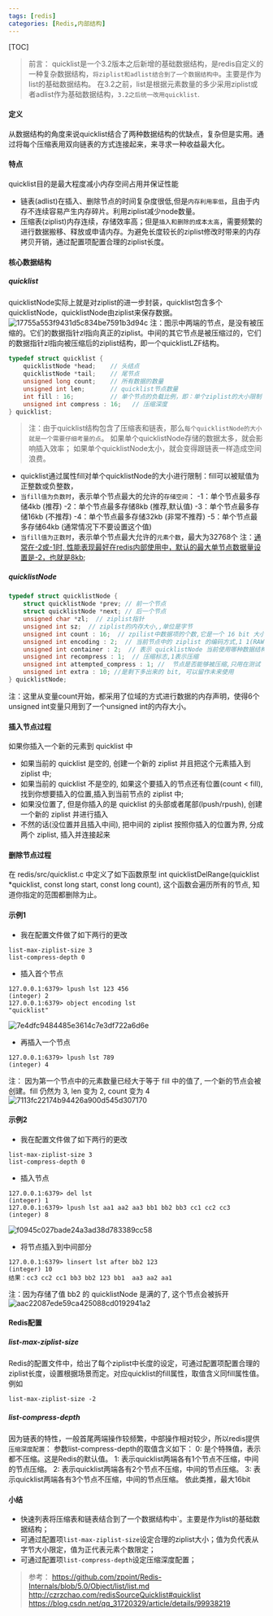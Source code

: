 ```yaml
---
tags: [redis]   
categories: [Redis,内部结构]
---
```


[TOC]

> 前言： quicklist是一个3.2版本之后新增的基础数据结构，是redis自定义的一种复杂数据结构，`将ziplist和adlist结合到了一个数据结构中`。主要是作为
list的基础数据结构。
在3.2之前，list是根据元素数量的多少采用ziplist或者adlist作为基础数据结构，`3.2之后统一改用quicklist`.
 

#### 定义
从数据结构的角度来说quicklist结合了两种数据结构的优缺点，复杂但是实用。通过将每个压缩表用双向链表的方式连接起来，来寻求一种收益最大化。

#### 特点
quicklist目的是最大程度减小内存空间占用并保证性能
- 链表(adlist)在插入、删除节点的时间复杂度很低,但是`内存利用率低`，且由于内存不连续容易产生内存碎片。利用ziplist减少node数量。
- 压缩表(ziplist)内存连续，存储效率高；但是`插入和删除的成本太高`，需要频繁的进行数据搬移、释放或申请内存。为避免长度较长的ziplist修改时带来的内存拷贝开销，通过配置项配置合理的ziplist长度。

#### 核心数据结构
##### quicklist
quicklistNode实际上就是对ziplist的进一步封装，quicklist包含多个quicklistNode，quicklistNode由ziplist来保存数据。
![17755a553f9431d5c834be7591b3d94c](Redis-快速列表(quicklist).resources/4D55BD28-D972-4447-A955-A82BBB38E9FA.png)
注：图示中两端的节点，是没有被压缩的。它们的数据指针zl指向真正的ziplist。中间的其它节点是被压缩过的，它们的数据指针zl指向被压缩后的ziplist结构，即一个quicklistLZF结构。

``` c
typedef struct quicklist {
    quicklistNode *head;    // 头结点
    quicklistNode *tail;    // 尾节点
    unsigned long count;    // 所有数据的数量
    unsigned int len;       // quicklist节点数量
    int fill : 16;          // 单个节点的负载比例，即：单个ziplist的大小限制 
    unsigned int compress : 16;   // 压缩深度
} quicklist;
```
> 注：由于quicklist结构包含了压缩表和链表，那么`每个quicklistNode的大小就是一个需要仔细考量的点`。
如果单个quicklistNode存储的数据太多，就会影响插入效率；
如果单个quicklistNode太小，就会变得跟链表一样造成空间浪费。
- quicklist通过属性fill对单个quicklistNode的大小进行限制：fill可以被赋值为正整数或负整数，
- `当fill值为负数时`，表示单个节点最大的允许的`存储空间`：
-1：单个节点最多存储4kb (推荐)
-2：单个节点最多存储8kb (推荐,默认值)
-3：单个节点最多存储16kb (不推荐)
-4：单个节点最多存储32kb (非常不推荐)
-5：单个节点最多存储64kb (通常情况下不要设置这个值)
- `当fill值为正数时`，表示单个节点最大允许的`元素个数`，最大为32768个
注：<u>通常在-2或-1时, 性能表现最好在redis内部使用中，默认的最大单节点数据量设置是-2，也就是8kb</u>;

##### quicklistNode
``` c
typedef struct quicklistNode {
    struct quicklistNode *prev; // 前一个节点
    struct quicklistNode *next; // 后一个节点
    unsigned char *zl;  // ziplist指针
    unsigned int sz;  // ziplist的内存大小,,单位是字节
    unsigned int count : 16;  // zpilist中数据项的个数,它是一个 16 bit 大小的字段, 所以一个 quicklistNode 最多也只能存储 65536 个元素
    unsigned int encoding : 2;  // 当前节点中的 ziplist 的编码方式,1 1(RAW) 表示默认的方式存储, 2(LZF) 表示用 LZF 算法压缩后进行的存储
    unsigned int container : 2;  // 表示 quicklistNode 当前使用哪种数据结构进行存储的, 目前支持的也是默认的值为 2(ZIPLIST), 未来也许会引入更多其他的结构
    unsigned int recompress : 1;  // 压缩标志,1表示压缩
    unsigned int attempted_compress : 1; //  节点是否能够被压缩,只用在测试
    unsigned int extra : 10; //是剩下多出来的 bit, 可以留作未来使用
} quicklistNode;
```
注：这里从变量count开始，都采用了位域的方式进行数据的内存声明，使得6个unsigned int变量只用到了一个unsigned int的内存大小。





#### 插入节点过程
如果你插入一个新的元素到 quicklist 中
- 如果当前的 quicklist 是空的, 创建一个新的 ziplist 并且把这个元素插入到 ziplist 中;
- 如果当前的 quicklist 不是空的, 如果这个要插入的节点还有位置(count < fill), 找到你想要插入的位置,插入到当前节点的 ziplist 中;
- 如果没位置了, 但是你插入的是 quicklist 的头部或者尾部(lpush/rpush), 创建一个新的 ziplist 并进行插入
- 不然的话(没位置并且插入中间), 把中间的 ziplist 按照你插入的位置为界, 分成两个 ziplist, 插入并连接起来
 
#### 删除节点过程
在 redis/src/quicklist.c 中定义了如下函数原型 int quicklistDelRange(quicklist *quicklist, const long start, const long count), 这个函数会遍历所有的节点, 知道你指定的范围都删除为止。
 
#### 示例1
- 我在配置文件做了如下两行的更改
```
list-max-ziplist-size 3
list-compress-depth 0
```
- 插入首个节点
```
127.0.0.1:6379> lpush lst 123 456
(integer) 2
127.0.0.1:6379> object encoding lst
"quicklist"
```
 ![7e4dfc9484485e3614c7e3df722a6d6e](Redis-快速列表(quicklist).resources/E509CE4D-92D6-4D5A-9430-0535ED2F989E.png)
- 再插入一个节点
 ```
 127.0.0.1:6379> lpush lst 789
(integer) 4
 ```
注： 因为第一个节点中的元素数量已经大于等于 fill 中的值了, 一个新的节点会被创建。fill 仍然为 3, len 变为 2, count 变为 4
![7113fc22174b94426a900d545d307170](Redis-快速列表(quicklist).resources/A00CD00B-9D55-425D-8791-EBA17AF7A227.png)

#### 示例2
- 我在配置文件做了如下两行的更改
```
list-max-ziplist-size 3
list-compress-depth 0
```
- 插入节点
```
127.0.0.1:6379> del lst
(integer) 1
127.0.0.1:6379> lpush lst aa1 aa2 aa3 bb1 bb2 bb3 cc1 cc2 cc3
(integer) 8
```
![f0945c027bade24a3ad38d783389cc58](Redis-快速列表(quicklist).resources/23D940D1-1262-441C-B58B-BD72DF12BD86.png)
- 将节点插入到中间部分
```
127.0.0.1:6379> linsert lst after bb2 123
(integer) 10
结果：cc3 cc2 cc1 bb3 bb2 123 bb1  aa3 aa2 aa1 
```
注：因为存储了值 bb2 的 quicklistNode 是满的了, 这个节点会被拆开  
![aac22087ede59ca425088cd0192941a2](Redis-快速列表(quicklist).resources/9E311D76-E91B-4600-8058-DDD12356FB67.png)

#### Redis配置
##### list-max-ziplist-size
Redis的配置文件中，给出了每个ziplist中长度的设定，可通过配置项配置合理的ziplist长度，设置根据场景而定。对应quicklist的fill属性，取值含义同fill属性值。例如
``` 
list-max-ziplist-size -2 
```
##### list-compress-depth
因为链表的特性，一般首尾两端操作较频繁，中部操作相对较少，所以redis提供`压缩深度配置`：
参数list-compress-depth的取值含义如下：
0: 是个特殊值，表示都不压缩。这是Redis的默认值。
1: 表示quicklist两端各有1个节点不压缩，中间的节点压缩。
2: 表示quicklist两端各有2个节点不压缩，中间的节点压缩。
3: 表示quicklist两端各有3个节点不压缩，中间的节点压缩。
依此类推，最大16bit


#### 小结
- 快速列表将压缩表和链表结合到了一个数据结构中`。主要是作为list的基础数据结构；
- 可通过配置项`list-max-ziplist-size`设定合理的ziplist大小；值为负代表从字节大小限定，值为正代表元素个数限定；
- 可通过配置项`list-compress-depth`设定压缩深度配置；

> 参考：
https://github.com/zpoint/Redis-Internals/blob/5.0/Object/list/list.md
http://czrzchao.com/redisSourceQuicklist#quicklist
https://blog.csdn.net/qq_31720329/article/details/99938219
